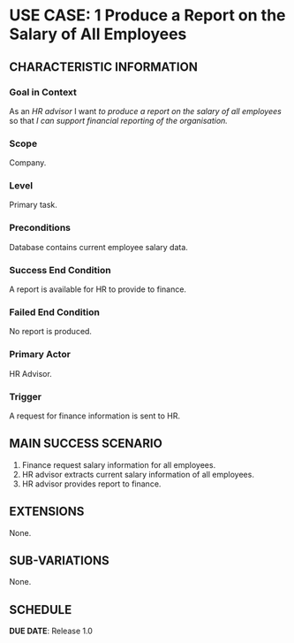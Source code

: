 # USE CASE: 1 Produce a Report on the Salary of All Employees

## CHARACTERISTIC INFORMATION

### Goal in Context

As an *HR advisor* I want *to produce a report on the salary of all employees* so that *I can support financial reporting of the organisation.*

### Scope

Company.

### Level

Primary task.

### Preconditions

Database contains current employee salary data.

### Success End Condition

A report is available for HR to provide to finance.

### Failed End Condition

No report is produced.

### Primary Actor

HR Advisor.

### Trigger

A request for finance information is sent to HR.

## MAIN SUCCESS SCENARIO

1. Finance request salary information for all employees.
2. HR advisor extracts current salary information of all employees.
3. HR advisor provides report to finance.

## EXTENSIONS

None.

## SUB-VARIATIONS

None.

## SCHEDULE

**DUE DATE**: Release 1.0